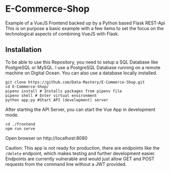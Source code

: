 # E-Commerce-Shop

Example of a VueJS Frontend backed up by a Python based Flask REST-Api
This is on purpose a basic example with a few items to set the focus on the technological aspects of combining VueJS with Flask.

## Installation

To be able to use this Repository, you need to setup a SQL Database like PostgreSQL or MySQL. I use a PostgreSQL Database running on a remote machine on Digital Ocean. You can also use a database locally installed.

```
git clone https://github.com/Data-Mastery/E-Commerce-Shop.git
cd E-Commerce-Shop/
pipenv install # Installs packages from pipenv file
pipenv shell # Enter virtual environment
python app.py #Start API (development) server
```

After starting the API Server, you can start the Vue App in development mode.

```
cd ./frontend
npm run serve
```

Open browser on http://localhost:8080

Caution: This app is not ready for production, there are endpoints like the `/delete` endpoint, which makes testing and further development easier. Endpoints are currently vulnerable and would just allow GET and POST requests from the command line without a JWT provided.
